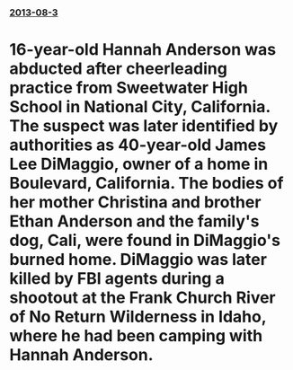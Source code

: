 ### [2013-08-3](/news/2013/08/3/index.md)

# 16-year-old Hannah Anderson was abducted after cheerleading practice from Sweetwater High School in National City, California. The suspect was later identified by authorities as 40-year-old James Lee DiMaggio, owner of a home in Boulevard, California. The bodies of her mother Christina and brother Ethan Anderson and the family's dog, Cali, were found in DiMaggio's burned home. DiMaggio was later killed by FBI agents during a shootout at the Frank Church River of No Return Wilderness in Idaho, where he had been camping with Hannah Anderson.



